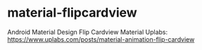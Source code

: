 # material-flipcardview

Android Material Design Flip Cardview 
Material Uplabs: https://www.uplabs.com/posts/material-animation-flip-cardview
